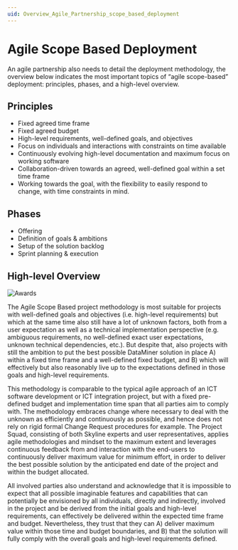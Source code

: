 ```yaml
---
uid: Overview_Agile_Partnership_scope_based_deployment
---
```


# Agile Scope Based Deployment

An agile partnership also needs to detail the deployment methodology, the overview below indicates the most important topics of “agile scope-based” deployment: principles, phases, and a high-level overview.

## Principles

- Fixed agreed time frame
- Fixed agreed budget
- High-level requirements, well-defined goals, and objectives
- Focus on individuals and interactions with constraints on time available
- Continuously evolving high-level documentation and maximum focus on working software
- Collaboration-driven towards an agreed, well-defined goal within a set time frame
- Working towards the goal, with the flexibility to easily respond to change, with time constraints in mind.


## Phases

- Offering
- Definition of goals & ambitions
- Setup of the solution backlog
- Sprint planning & execution 


## High-level Overview


![Awards](~/dataminer-overview/images/ASB_methodology.png)

The Agile Scope Based project methodology is most suitable for projects with well-defined goals and objectives (i.e. high-level requirements) but which at the same time also still have a lot of unknown factors, both from a user expectation as well as a technical implementation perspective (e.g. ambiguous requirements, no well-defined exact user expectations, unknown technical dependencies, etc.).  But despite that, also projects with still the ambition to put the best possible DataMiner solution in place A) within a fixed time frame and a well-defined fixed budget, and B) which will effectively but also reasonably live up to the expectations defined in those goals and high-level requirements.

This methodology is comparable to the typical agile approach of an ICT software development or ICT integration project, but with a fixed pre-defined budget and implementation time span that all parties aim to comply with.  The methodology embraces change where necessary to deal with the unknown as efficiently and continuously as possible, and hence does not rely on rigid formal Change Request procedures for example.  The Project Squad, consisting of both Skyline experts and user representatives, applies agile methodologies and mindset to the maximum extent and leverages continuous feedback from and interaction with the end-users to continuously deliver maximum value for minimum effort, in order to deliver the best possible solution by the anticipated end date of the project and within the budget allocated.
 
All involved parties also understand and acknowledge that it is impossible to expect that all possible imaginable features and capabilities that can potentially be envisioned by all individuals, directly and indirectly, involved in the project and be derived from the initial goals and high-level requirements, can effectively be delivered within the expected time frame and budget. Nevertheless, they trust that they can A) deliver maximum value within those time and budget boundaries, and B) that the solution will fully comply with the overall goals and high-level requirements defined.
